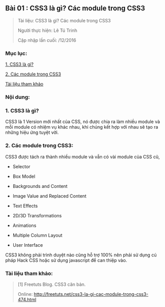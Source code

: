 ## Bài 01 : CSS3 là gì? Các module trong CSS3

> Tài liệu: CSS3 là gì? Các module trong CSS3
>
> Người thực hiện: Lê Tú Trinh
>
> Cập nhập lần cuối: /12/2016

### Mục lục:

[1. CSS3 là gì?](#1)

[2. Các module trong CSS3](#2)

[Tài liệu tham khảo](#3)

### Nội dung:

<a name="1"></a>
### 1. CSS3 là gì?

CSS3 là 1 Version mới nhất của CSS, nó được chia ra làm nhiều module và mỗi module có nhiệm vụ khác nhau, khi chúng kết hợp với nhau sẽ tạo ra những hiệu ứng tuyệt vời.

<a name="2"></a>
### 2. Các module trong CSS3:

CSS3 được tách ra thành nhiều module và vẫn có vài module của CSS cũ,

- Selector

- Box Model

- Backgrounds and Content

- Image Value and Replaced Content

- Text Effects

- 2D/3D Transformations

- Animations

- Multiple Column Layout

- User Interface

CSS3 không phải trình duyệt nào cũng hỗ trợ 100% nên phải sử dụng cú pháp Hack CSS hoặc sử dụng javascript để can thiệp vào.

### Tài liệu tham khảo:

> [1] Freetuts Blog. CSS3 căn bản.
>
>Online: http://freetuts.net/css3-la-gi-cac-module-trong-css3-474.html
